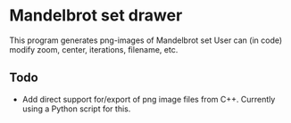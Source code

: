 # Mandelbrot set drawer
This program generates png-images of Mandelbrot set
User can (in code) modify zoom, center, iterations, filename, etc.

## Todo
* Add direct support for/export of png image files from C++.
Currently using a Python script for this.
